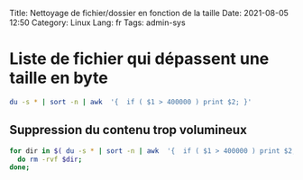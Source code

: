Title: Nettoyage de fichier/dossier en fonction de la taille
Date: 2021-08-05 12:50
Category: Linux
Lang: fr
Tags: admin-sys

# Liste de fichier qui dépassent une taille en byte

```bash
du -s * | sort -n | awk  '{  if ( $1 > 400000 ) print $2; }'
```
## Suppression du contenu trop volumineux

```bash
for dir in $( du -s * | sort -n | awk  '{  if ( $1 > 400000 ) print $2; }' );
  do rm -rvf $dir;
done;
```
